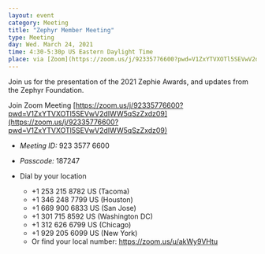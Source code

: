 ```yaml
---
layout: event
category: Meeting
title: "Zephyr Member Meeting"
type: Meeting
day: Wed. March 24, 2021
time: 4:30-5:30p US Eastern Daylight Time  
place: via [Zoom](https://zoom.us/j/92335776600?pwd=V1ZxYTVXOTl5SEVwV2dIWW5qSzZxdz09)
---
```


Join us for the presentation of the 2021 Zephie Awards, and updates from the Zephyr Foundation.

Join Zoom Meeting 
[https://zoom.us/j/92335776600?pwd=V1ZxYTVXOTl5SEVwV2dIWW5qSzZxdz09](https://zoom.us/j/92335776600?pwd=V1ZxYTVXOTl5SEVwV2dIWW5qSzZxdz09)

- *Meeting ID:* 923 3577 6600 
- *Passcode:* 187247 

- Dial by your location 
  - +1 253 215 8782 US (Tacoma) 
  - +1 346 248 7799 US (Houston) 
  - +1 669 900 6833 US (San Jose) 
  - +1 301 715 8592 US (Washington DC) 
  - +1 312 626 6799 US (Chicago) 
  - +1 929 205 6099 US (New York) 
  - Or find your local number: https://zoom.us/u/akWy9VHtu


